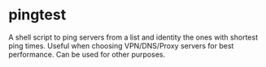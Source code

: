 # pingtest
A shell script to ping servers from a list and identity the ones with shortest ping times. Useful when choosing VPN/DNS/Proxy servers for best performance. Can be used for other purposes.
